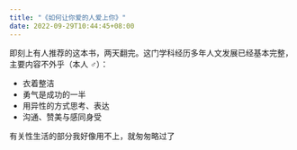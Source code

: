 ```yaml
---
title: "《如何让你爱的人爱上你》"
date: 2022-09-29T10:44:45+08:00
---
```


即刻上有人推荐的这本书，两天翻完。这门学科经历多年人文发展已经基本完整，主要内容不外乎（本人 ♂）：

- 衣着整洁
- 勇气是成功的一半
- 用异性的方式思考、表达
- 沟通、赞美与感同身受

有关性生活的部分我好像用不上，就匆匆略过了
